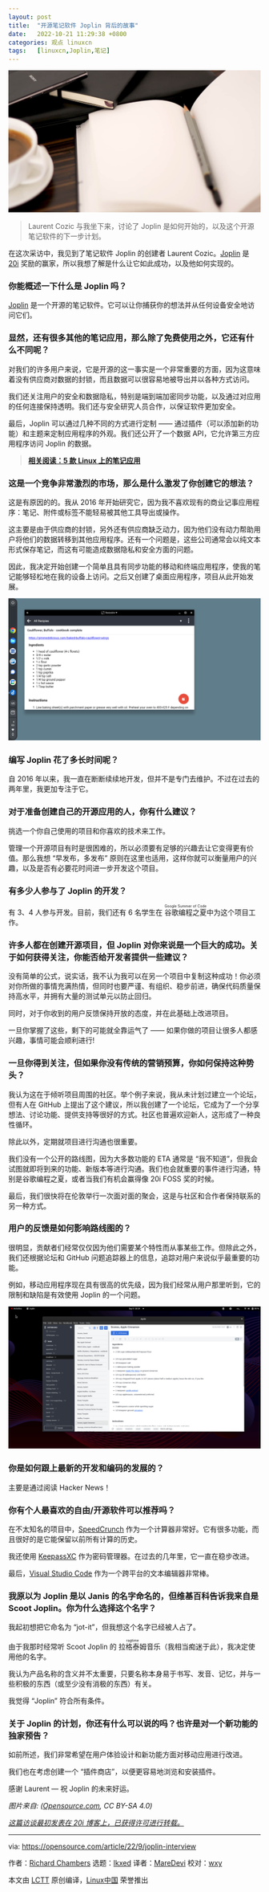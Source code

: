 ```yaml
---
layout: post
title:	"开源笔记软件 Joplin 背后的故事"
date:	2022-10-21 11:29:38 +0800 
categories:	观点 linuxcn 
tags:	[linuxcn,Joplin,笔记]
---
```



![](/Asserts/Images/album/202210/21/112935tfapsvpac06h2sth.jpg)



> 
> Laurent Cozic 与我坐下来，讨论了 Joplin 是如何开始的，以及这个开源笔记软件的下一步计划。
> 
> 
> 


在这次采访中，我见到了笔记软件 Joplin 的创建者 Laurent Cozic。[Joplin](https://joplinapp.org/) 是 [20i](https://www.20i.com/foss-awards/winners) 奖励的赢家，所以我想了解是什么让它如此成功，以及他如何实现的。


### 你能概述一下什么是 Joplin 吗？


[Joplin](https://opensource.com/article/19/1/productivity-tool-joplin) 是一个开源的笔记软件。它可以让你捕获你的想法并从任何设备安全地访问它们。


### 显然，还有很多其他的笔记应用，那么除了免费使用之外，它还有什么不同呢？


对我们的许多用户来说，它是开源的这一事实是一个非常重要的方面，因为这意味着没有供应商对数据的封锁，而且数据可以很容易地被导出并以各种方式访问。


我们还关注用户的安全和数据隐私，特别是端到端加密同步功能，以及通过对应用的任何连接保持透明。我们还与安全研究人员合作，以保证软件更加安全。


最后，Joplin 可以通过几种不同的方式进行定制 —— 通过插件（可以添加新的功能）和主题来定制应用程序的外观。我们还公开了一个数据 API，它允许第三方应用程序访问 Joplin 的数据。



> 
> **[相关阅读：5 款 Linux 上的笔记应用](https://opensource.com/article/22/8/note-taking-apps-linux)**
> 
> 
> 


### 这是一个竞争非常激烈的市场，那么是什么激发了你创建它的想法？


这是有原因的的。我从 2016 年开始研究它，因为我不喜欢现有的商业记事应用程序：笔记、附件或标签不能轻易被其他工具导出或操作。


这主要是由于供应商的封锁，另外还有供应商缺乏动力，因为他们没有动力帮助用户将他们的数据转移到其他应用程序。还有一个问题是，这些公司通常会以纯文本形式保存笔记，而这有可能造成数据隐私和安全方面的问题。


因此，我决定开始创建一个简单且具有同步功能的移动和终端应用程序，使我的笔记能够轻松地在我的设备上访问。之后又创建了桌面应用程序，项目从此开始发展。


![Chrome OS 上 Joplin 的图片](/Asserts/Images/album/202210/21/112939y1qg541oz6gooo3e.png)


### 编写 Joplin 花了多长时间呢？


自 2016 年以来，我一直在断断续续地开发，但并不是专门去维护。不过在过去的两年里，我更加专注于它。


### 对于准备创建自己的开源应用的人，你有什么建议？


挑选一个你自己使用的项目和你喜欢的技术来工作。


管理一个开源项目有时是很困难的，所以必须要有足够的兴趣去让它变得更有价值。那么我想 “早发布，多发布” 原则在这里也适用，这样你就可以衡量用户的兴趣，以及是否有必要花时间进一步开发这个项目。


### 有多少人参与了 Joplin 的开发？


有 3、4 人参与开发。目前，我们还有 6 名学生在 <ruby> 谷歌编程之夏 <rt>  Google Summer of Code </rt></ruby> 中为这个项目工作。


### 许多人都在创建开源项目，但 Joplin 对你来说是一个巨大的成功。关于如何获得关注，你能否给开发者提供一些建议？


没有简单的公式，说实话，我不认为我可以在另一个项目中复制这种成功！你必须对你所做的事情充满热情，但同时也要严谨、有组织、稳步前进，确保代码质量保持高水平，并拥有大量的测试单元以防止回归。


同时，对于你收到的用户反馈保持开放的态度，并在此基础上改进项目。


一旦你掌握了这些，剩下的可能就全靠运气了 —— 如果你做的项目让很多人都感兴趣，事情可能会顺利进行!


### 一旦你得到关注，但如果你没有传统的营销预算，你如何保持这种势头？


我认为这在于倾听项目周围的社区。举个例子来说，我从未计划过建立一个论坛，但有人在 GitHub 上提出了这个建议，所以我创建了一个论坛，它成为了一个分享想法、讨论功能、提供支持等很好的方式。社区也普遍欢迎新人，这形成了一种良性循环。


除此以外，定期就项目进行沟通也很重要。


我们没有一个公开的路线图，因为大多数功能的 ETA 通常是 “我不知道”，但我会试图就即将到来的功能、新版本等进行沟通。我们也会就重要的事件进行沟通，特别是谷歌编程之夏，或者当我们有机会赢得像 20i FOSS 奖的时候。


最后，我们很快将在伦敦举行一次面对面的聚会，这是与社区和合作者保持联系的另一种方式。


### 用户的反馈是如何影响路线图的？


很明显，贡献者们经常仅仅因为他们需要某个特性而从事某些工作。但除此之外，我们还根据论坛和 GitHub 问题追踪器上的信息，追踪对用户来说似乎最重要的功能。


例如，移动应用程序现在具有很高的优先级，因为我们经常从用户那里听到，它的限制和缺陷是有效使用 Joplin 的一个问题。


![桌面使用Joplin的图片](/Asserts/Images/album/202210/21/112939vf0bi1vwfivlywtt.png)


### 你是如何跟上最新的开发和编码的发展的？


主要是通过阅读 Hacker News！


### 你有个人最喜欢的自由/开源软件可以推荐吗？


在不太知名的项目中，[SpeedCrunch](https://heldercorreia.bitbucket.io/speedcrunch/) 作为一个计算器非常好。它有很多功能，而且很好的是它能保留以前所有计算的历史。


我还使用 [KeepassXC](https://opensource.com/article/18/12/keepassx-security-best-practices) 作为密码管理器。在过去的几年里，它一直在稳步改进。


最后，[Visual Studio Code](https://opensource.com/article/20/6/open-source-alternatives-vs-code) 作为一个跨平台的文本编辑器非常棒。


### 我原以为 Joplin 是以 Janis 的名字命名的，但维基百科告诉我来自是 Scoot Joplin。你为什么选择这个名字？


我起初想把它命名为 “jot-it”，但我想这个名字已经被人占了。


由于我那时经常听 Scoot Joplin 的 <ruby> 拉格泰姆 <rt>  ragtime </rt></ruby>音乐（我相当痴迷于此），我决定使用他的名字。


我认为产品名称的含义并不太重要，只要名称本身易于书写、发音、记忆，并与一些积极的东西（或至少没有消极的东西）有关。


我觉得 “Joplin” 符合所有条件。


### 关于 Joplin 的计划，你还有什么可以说的吗？也许是对一个新功能的独家预告？


如前所述，我们非常希望在用户体验设计和新功能方面对移动应用进行改进。


我们也在考虑创建一个 “插件商店”，以便更容易地浏览和安装插件。


感谢 Laurent — 祝 Joplin 的未来好运。


*图片来自: ([Opensource.com](http://Opensource.com), CC BY-SA 4.0)*


*[这篇访谈最初发表在 20i 博客上，已获得许可进行转载。](https://www.20i.com/blog/joplin-creator-laurent-cozic/)*




---


via: <https://opensource.com/article/22/9/joplin-interview>


作者：[Richard Chambers](https://opensource.com/users/20i) 选题：[lkxed](https://github.com/lkxed) 译者：[MareDevi](https://github.com/MareDevi) 校对：[wxy](https://github.com/wxy)


本文由 [LCTT](https://github.com/LCTT/TranslateProject) 原创编译，[Linux中国](https://linux.cn/) 荣誉推出
